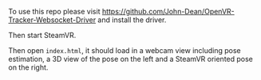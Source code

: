 To use this repo please visit https://github.com/John-Dean/OpenVR-Tracker-Websocket-Driver and install the driver.

Then start SteamVR.

Then open `index.html`, it should load in a webcam view including pose estimation, a 3D view of the pose on the left and a SteamVR oriented pose on the right.
